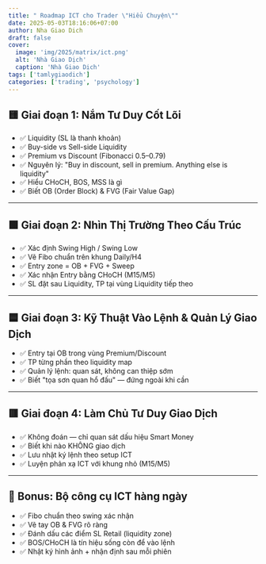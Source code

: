 ```yaml
---
title: " Roadmap ICT cho Trader \"Hiểu Chuyện\""
date: 2025-05-03T18:16:06+07:00
author: Nha Giao Dich
draft: false
cover:
  image: 'img/2025/matrix/ict.png'
  alt: 'Nhà Giao Dịch'
  caption: 'Nhà Giao Dịch'
tags: ['tamlygiaodich']
categories: ['trading', 'psychology']
---
```


## 🟨 Giai đoạn 1: Nắm Tư Duy Cốt Lõi

- ✅ Liquidity (SL là thanh khoản)  
- ✅ Buy-side vs Sell-side Liquidity  
- ✅ Premium vs Discount (Fibonacci 0.5–0.79)  
- ✅ Nguyên lý: "Buy in discount, sell in premium. Anything else is liquidity"
- ✅ Hiểu CHoCH, BOS, MSS là gì  
- ✅ Biết OB (Order Block) & FVG (Fair Value Gap)  

---

## 🟩 Giai đoạn 2: Nhìn Thị Trường Theo Cấu Trúc

- ✅ Xác định Swing High / Swing Low  
- ✅ Vẽ Fibo chuẩn trên khung Daily/H4  
- ✅ Entry zone = OB + FVG + Sweep  
- ✅ Xác nhận Entry bằng CHoCH (M15/M5)  
- ✅ SL đặt sau Liquidity, TP tại vùng Liquidity tiếp theo  

---

## 🟦 Giai đoạn 3: Kỹ Thuật Vào Lệnh & Quản Lý Giao Dịch

- ✅ Entry tại OB trong vùng Premium/Discount  
- ✅ TP từng phần theo liquidity map  
- ✅ Quản lý lệnh: quan sát, không can thiệp sớm  
- ✅ Biết "tọa sơn quan hổ đấu" — đứng ngoài khi cần  

---

## 🟥 Giai đoạn 4: Làm Chủ Tư Duy Giao Dịch

- ✅ Không đoán — chỉ quan sát dấu hiệu Smart Money  
- ✅ Biết khi nào KHÔNG giao dịch  
- ✅ Lưu nhật ký lệnh theo setup ICT  
- ✅ Luyện phản xạ ICT với khung nhỏ (M15/M5)  

---

## 🎯 Bonus: Bộ công cụ ICT hàng ngày

- ✅ Fibo chuẩn theo swing xác nhận  
- ✅ Vẽ tay OB & FVG rõ ràng  
- ✅ Đánh dấu các điểm SL Retail (liquidity zone)  
- ✅ BOS/CHoCH là tín hiệu sống còn để vào lệnh  
- ✅ Nhật ký hình ảnh + nhận định sau mỗi phiên
